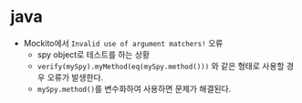 # java

* Mockito에서 `Invalid use of argument matchers!` 오류
  * spy object로 테스트를 하는 상황
  * `verify(mySpy).myMethod(eq(mySpy.method()))` 와 같은 형태로 사용할 경우 오류가 발생한다.
  * `mySpy.method()`를 변수화하여 사용하면 문제가 해결된다.
